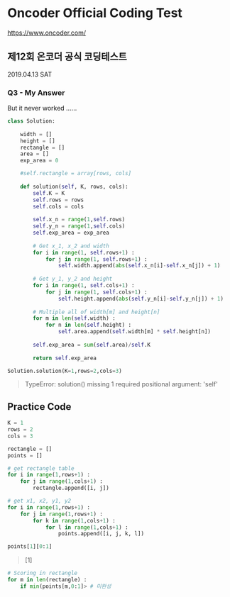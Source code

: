 # Oncoder Official Coding Test
https://www.oncoder.com/


## 제12회 온코더 공식 코딩테스트
2019.04.13 SAT


### Q3 - My Answer
But it never worked ……

```python
class Solution:
    
    width = []
    height = []
    rectangle = []
    area = []
    exp_area = 0

    #self.rectangle = array[rows, cols]
    
    def solution(self, K, rows, cols):
        self.K = K
        self.rows = rows
        self.cols = cols
        
        self.x_n = range(1,self.rows)
        self.y_n = range(1,self.cols)
        self.exp_area = exp_area
        
        # Get x_1, x_2 and width
        for i in range(1, self.rows+1) :
            for j in range(1, self.rows+1) :
                self.width.append(abs(self.x_n[i]-self.x_n[j]) + 1)
        
        # Get y_1, y_2 and height
        for i in range(1, self.cols+1) :
            for j in range(1, self.cols+1) :
                self.height.append(abs(self.y_n[i]-self.y_n[j]) + 1)
        
        # Multiple all of width[m] and height[n]
        for m in len(self.width) :
            for n in len(self.height) :
                self.area.append(self.width[m] * self.height[n]) 
        
        self.exp_area = sum(self.area)/self.K
        
        return self.exp_area
```

```python
Solution.solution(K=1,rows=2,cols=3)
```
> TypeError: solution() missing 1 required positional argument: 'self'


## Practice Code

```python
K = 1
rows = 2
cols = 3

rectangle = []
points = []

# get rectangle table
for i in range(1,rows+1) :
    for j in range(1,cols+1) :
        rectangle.append([i, j])

# get x1, x2, y1, y2
for i in range(1,rows+1) :
    for j in range(1,rows+1) :
        for k in range(1,cols+1) :
            for l in range(1,cols+1) :
                points.append([i, j, k, l])    
```

```python
points[1][0:1]
```
> [1]

```python
# Scoring in rectangle
for m in len(rectangle) :
    if min(points[m,0:1]> # 미완성
```
